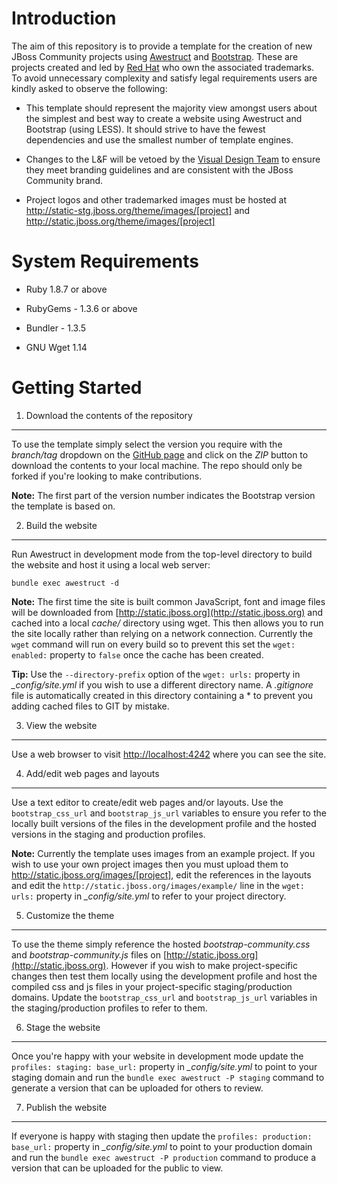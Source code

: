 Introduction
============
The aim of this repository is to provide a template for the creation of new JBoss Community projects using [Awestruct](http://awestruct.org) and [Bootstrap](http://twitter.github.com/bootstrap). These are projects created and led by [Red Hat](http://www.redhat.com) who own the associated trademarks. To avoid unnecessary complexity and satisfy legal requirements users are kindly asked to observe the following:

* This template should represent the majority view amongst users about the simplest and best way to create a website using Awestruct and Bootstrap (using LESS). It should strive to have the fewest dependencies and use the smallest number of template engines.

* Changes to the L&F will be vetoed by the [Visual Design Team](http://design.jboss.org) to ensure they meet branding guidelines and are consistent with the JBoss Community brand.

* Project logos and other trademarked images must be hosted at http://static-stg.jboss.org/theme/images/[project] and http://static.jboss.org/theme/images/[project]

System Requirements
===================
* Ruby 1.8.7 or above
* RubyGems - 1.3.6 or above
* Bundler - 1.3.5

* GNU Wget 1.14

Getting Started
===============
1. Download the contents of the repository
------------------------------------------
To use the template simply select the version you require with the *branch/tag* dropdown on the [GitHub page](https://github.com/jbossorg/bootstrap-community) and click on the *ZIP* button to download the contents to your local machine. The repo should only be forked if you're looking to make contributions.

**Note:** The first part of the version number indicates the Bootstrap version the template is based on.

2. Build the website
--------------------
Run Awestruct in development mode from the top-level directory to build the website and host it using a local web server:

`bundle exec awestruct -d`

**Note:** The first time the site is built common JavaScript, font and image files will be downloaded from [http://static.jboss.org](http://static.jboss.org) and cached into a local *cache/* directory using wget. This then allows you to run the site locally rather than relying on a network connection. Currently the `wget` command will run on every build so to prevent this set the `wget: enabled:` property to `false` once the cache has been created.

**Tip:** Use the `--directory-prefix` option of the `wget: urls:` property in *_config/site.yml* if you wish to use a different directory name. A *.gitignore* file is automatically created in this directory containing a * to prevent you adding cached files to GIT by mistake. 

3. View the website
-------------------
Use a web browser to visit [http://localhost:4242](http://localhost:4242) where you can see the site.

4. Add/edit web pages and layouts
---------------------------------
Use a text editor to create/edit web pages and/or layouts. Use the `bootstrap_css_url` and `bootstrap_js_url` variables to ensure you refer to the locally built versions of the files in the development profile and the hosted versions in the staging and production profiles.

**Note:** Currently the template uses images from an example project. If you wish to use your own project images then you must upload them to http://static.jboss.org/images/[project], edit the references in the layouts and edit the `http://static.jboss.org/images/example/` line in the `wget: urls:` property in *_config/site.yml* to refer to your project directory.

5. Customize the theme
----------------------
To use the theme simply reference the hosted *bootstrap-community.css* and *bootstrap-community.js* files on [http://static.jboss.org](http://static.jboss.org). However if you wish to make project-specific changes then test them locally using the development profile and host the compiled css and js files in your project-specific staging/production domains. Update the `bootstrap_css_url` and `bootstrap_js_url` variables in the staging/production profiles to refer to them.
 
6. Stage the website
--------------------
Once you're happy with your website in development mode update the `profiles: staging: base_url:` property in *_config/site.yml* to point to your staging domain and run the `bundle exec awestruct -P staging` command to generate a version that can be uploaded for others to review.

7. Publish the website
----------------------
If everyone is happy with staging then update the `profiles: production: base_url:` property in *_config/site.yml* to point to your production domain and run the `bundle exec awestruct -P production` command to produce a version that can be uploaded for the public to view.
